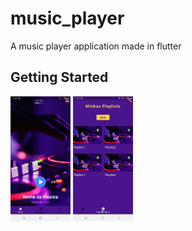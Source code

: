 # music_player

A music player application made in flutter

## Getting Started

<img src="https://raw.githubusercontent.com/jonh14lk/Flutter/master/music_player/assets/print2.jpeg" width="96" height="200" />


<img src="https://raw.githubusercontent.com/jonh14lk/Flutter/master/music_player/assets/print.jpeg" width="96" height="200" />

